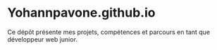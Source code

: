 # Yohannpavone.github.io
Ce dépôt présente mes projets, compétences et parcours en tant que développeur web junior. 
